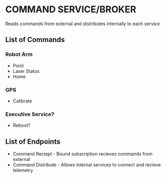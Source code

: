 # COMMAND SERVICE/BROKER
Reads commands from external and distributes internally to each service

## List of Commands
### Robot Arm
* Point
* Laser Status
* Home
### GPS
* Calibrate
### Executive Service?
* Reboot?

## List of Endpoints
* Command Reciept - Bound subscription recieves commands from external
* Command Distribute - Allows internal services to connect and recieve telemetry
